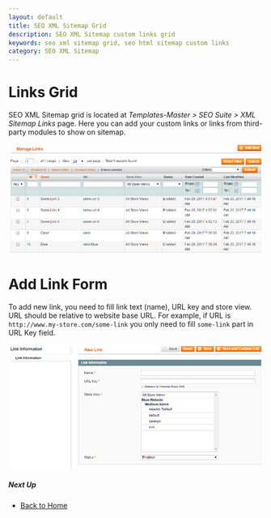 ```yaml
---
layout: default
title: SEO XML Sitemap Grid
description: SEO XML Sitemap custom links grid
keywords: seo xml sitemap grid, seo html sitemap custom links
category: SEO XML Sitemap
---
```


# Links Grid

SEO XML Sitemap grid is located at
_Templates-Master > SEO Suite > XML Sitemap Links_ page.
Here you can add your custom links or links from third-party modules
to show on sitemap.

![XML Sitemap grid](/images/m1/seo-xml-sitemap/grid.png)

# Add Link Form

To add new link, you need to fill link text (name), URL key and store view.
URL should be relative to website base URL. For example, if URL is
`http://www.my-store.com/some-link` you only need to fill `some-link` part in URL Key field.

![HTML Sitemap new link form](/images/m1/seo-xml-sitemap/form.png)

##### Next Up

 -  [Back to Home](/m1/extensions/seo-xml-sitemap/)
